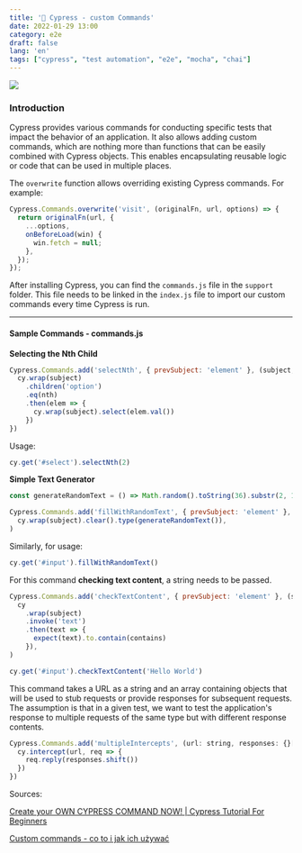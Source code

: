 ```yaml
---
title: '🌲 Cypress - custom Commands'
date: 2022-01-29 13:00
category: e2e
draft: false
lang: 'en'
tags: ["cypress", "test automation", "e2e", "mocha", "chai"]
---
```


![](https://digital.ai/sites/default/files/pictures/styles/maxwidth_1920/public/blog-images//cypress-framework-1.jpg?itok=Iw9boVx6)

### Introduction

Cypress provides various commands for conducting specific tests that impact the behavior of an application. It also allows adding custom commands, which are nothing more than functions that can be easily combined with Cypress objects. This enables encapsulating reusable logic or code that can be used in multiple places.

The `overwrite` function allows overriding existing Cypress commands. For example:

```js
Cypress.Commands.overwrite('visit', (originalFn, url, options) => {
  return originalFn(url, {
    ...options,
    onBeforeLoad(win) {
      win.fetch = null;
    },
  });
});
```

After installing Cypress, you can find the `commands.js` file in the `support` folder. This file needs to be linked in the `index.js` file to import our custom commands every time Cypress is run.


---
#### Sample Commands - commands.js

**Selecting the Nth Child**

```js
Cypress.Commands.add('selectNth', { prevSubject: 'element' }, (subject, nth) => {
  cy.wrap(subject)
    .children('option')
    .eq(nth)
    .then(elem => {
      cy.wrap(subject).select(elem.val())
    })
})
```

Usage:

```js
cy.get('#select').selectNth(2)
```

**Simple Text Generator**

```js
const generateRandomText = () => Math.random().toString(36).substr(2, 10)

Cypress.Commands.add('fillWithRandomText', { prevSubject: 'element' }, subject =>
  cy.wrap(subject).clear().type(generateRandomText()),
)
```

Similarly, for usage:

```js
cy.get('#input').fillWithRandomText()
```

For this command **checking text content**, a string needs to be passed.

```js
Cypress.Commands.add('checkTextContent', { prevSubject: 'element' }, (subject, contains: string) =>
  cy
    .wrap(subject)
    .invoke('text')
    .then(text => {
      expect(text).to.contain(contains)
    }),
)

cy.get('#input').checkTextContent('Hello World')
```

This command takes a URL as a string and an array containing objects that will be used to stub requests or provide responses for subsequent requests. The assumption is that in a given test, we want to test the application's response to multiple requests of the same type but with different response contents.

```js
Cypress.Commands.add('multipleIntercepts', (url: string, responses: {}[]) => {
  cy.intercept(url, req => {
    req.reply(responses.shift())
  })
})
```

Sources:

[Create your OWN CYPRESS COMMAND NOW! | Cypress Tutorial For Beginners](https://www.youtube.com/watch?v=66bEpdatEYQ&list=PLYDwWPRvXB8-8LG2hZv25HO6C3w_vezZb&index=12)

[Custom commands - co to i jak ich używać](https://www.testersbay.pl/post/custom-commands-co-to-i-jak-ich-u%C5%BCywa%C4%87)